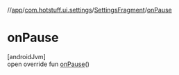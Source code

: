 //[app](../../../index.md)/[com.hotstuff.ui.settings](../index.md)/[SettingsFragment](index.md)/[onPause](on-pause.md)

# onPause

[androidJvm]\
open override fun [onPause](on-pause.md)()
